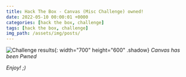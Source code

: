 ```yaml
---
title: Hack The Box - Canvas (Misc Challenge) owned!
date: 2022-05-10 00:00:01 +0000
categories: [hack the box, challenge]
tags: [hack the box, challenge]
img_path: /assets/img/posts/
---
```


![Challenge results](owned-canvas.png){: width="700" height="600" .shadow}
_Canvas has been Pwned_

_Enjoy! ;)_

